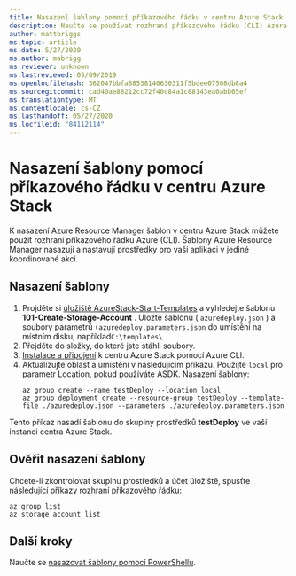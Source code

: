 ```yaml
---
title: Nasazení šablony pomocí příkazového řádku v centru Azure Stack
description: Naučte se používat rozhraní příkazového řádku (CLI) Azure pro různé platformy k nasazení šablon do centra Azure Stack.
author: mattbriggs
ms.topic: article
ms.date: 5/27/2020
ms.author: mabrigg
ms.reviewer: unknown
ms.lastreviewed: 05/09/2019
ms.openlocfilehash: 362047bbfa88538140630311f5bdee07508db8a4
ms.sourcegitcommit: cad40ae88212cc72f40c84a1c88143ea0abb65ef
ms.translationtype: MT
ms.contentlocale: cs-CZ
ms.lasthandoff: 05/27/2020
ms.locfileid: "84112114"
---
```

# <a name="deploy-a-template-with-the-command-line-in-azure-stack-hub"></a>Nasazení šablony pomocí příkazového řádku v centru Azure Stack

K nasazení Azure Resource Manager šablon v centru Azure Stack můžete použít rozhraní příkazového řádku Azure (CLI). Šablony Azure Resource Manager nasazují a nastavují prostředky pro vaši aplikaci v jediné koordinované akci.

## <a name="deploy-template"></a>Nasazení šablony

1. Projděte si [úložiště AzureStack-Start-Templates](https://aka.ms/AzureStackGitHub) a vyhledejte šablonu **101-Create-Storage-Account** . Uložte šablonu ( `azuredeploy.json` ) a soubory parametrů `(azuredeploy.parameters.json` do umístění na místním disku, například`C:\templates\`
2. Přejděte do složky, do které jste stáhli soubory. 
3. [Instalace a připojení](azure-stack-version-profiles-azurecli2.md) k centru Azure Stack pomocí Azure CLI.
4. Aktualizujte oblast a umístění v následujícím příkazu. Použijte `local` pro parametr Location, pokud používáte ASDK. Nasazení šablony:
    ```azurecli
    az group create --name testDeploy --location local
    az group deployment create --resource-group testDeploy --template-file ./azuredeploy.json --parameters ./azuredeploy.parameters.json
    ```

Tento příkaz nasadí šablonu do skupiny prostředků **testDeploy** ve vaší instanci centra Azure Stack.

## <a name="validate-template-deployment"></a>Ověřit nasazení šablony

Chcete-li zkontrolovat skupinu prostředků a účet úložiště, spusťte následující příkazy rozhraní příkazového řádku:

```azurecli
az group list
az storage account list
```

## <a name="next-steps"></a>Další kroky

Naučte se [nasazovat šablony pomocí PowerShellu](azure-stack-deploy-template-powershell.md).
